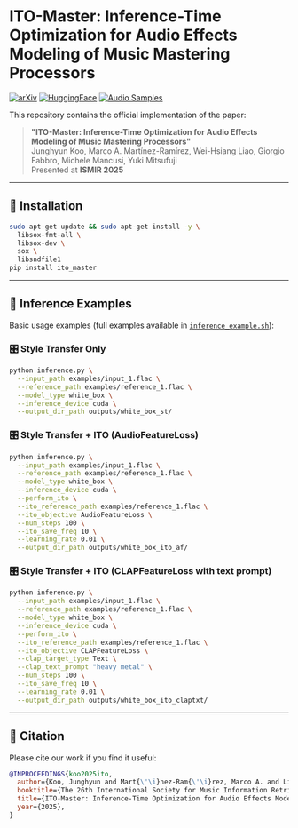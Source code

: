 # ITO-Master: Inference-Time Optimization for Audio Effects Modeling of Music Mastering Processors

[![arXiv](https://img.shields.io/badge/arXiv-2506.16889-b31b1b.svg)](https://arxiv.org/abs/2506.16889)
[![HuggingFace](https://img.shields.io/badge/🤗-HuggingFace-yellow.svg)](https://huggingface.co/spaces/jhtonyKoo/ITO-Master)
[![Audio Samples](https://img.shields.io/badge/🎧-Audio_Samples-blue.svg)](https://tinyurl.com/ITO-Master)

This repository contains the official implementation of the paper:

> **"ITO-Master: Inference-Time Optimization for Audio Effects Modeling of Music Mastering Processors"**  
> Junghyun Koo, Marco A. Martínez-Ramírez, Wei-Hsiang Liao, Giorgio Fabbro, Michele Mancusi, Yuki Mitsufuji  
> Presented at **ISMIR 2025**

---

## 🔧 Installation

```bash
sudo apt-get update && sudo apt-get install -y \
  libsox-fmt-all \
  libsox-dev \
  sox \
  libsndfile1
pip install ito_master
```

---

## 🚀 Inference Examples
Basic usage examples (full examples available in [`inference_example.sh`](./inference_example.sh)):

### 🎛️ Style Transfer Only

```bash
python inference.py \
  --input_path examples/input_1.flac \
  --reference_path examples/reference_1.flac \
  --model_type white_box \
  --inference_device cuda \
  --output_dir_path outputs/white_box_st/
```

### 🎛️ Style Transfer + ITO (AudioFeatureLoss)

```bash
python inference.py \
  --input_path examples/input_1.flac \
  --reference_path examples/reference_1.flac \
  --model_type white_box \
  --inference_device cuda \
  --perform_ito \
  --ito_reference_path examples/reference_1.flac \
  --ito_objective AudioFeatureLoss \
  --num_steps 100 \
  --ito_save_freq 10 \
  --learning_rate 0.01 \
  --output_dir_path outputs/white_box_ito_af/
```

### 🎛️ Style Transfer + ITO (CLAPFeatureLoss with text prompt)

```bash
python inference.py \
  --input_path examples/input_1.flac \
  --reference_path examples/reference_1.flac \
  --model_type white_box \
  --inference_device cuda \
  --perform_ito \
  --ito_reference_path examples/reference_1.flac \
  --ito_objective CLAPFeatureLoss \
  --clap_target_type Text \
  --clap_text_prompt "heavy metal" \
  --num_steps 100 \
  --ito_save_freq 10 \
  --learning_rate 0.01 \
  --output_dir_path outputs/white_box_ito_claptxt/
```

---

## 📜 Citation

Please cite our work if you find it useful:

```bibtex
@INPROCEEDINGS{koo2025ito, 
  author={Koo, Junghyun and Mart{\'\i}nez-Ram{\'\i}rez, Marco A. and Liao, Wei-Hsiang and Fabbro, Giorgio and Mancusi, Michele and Mitsufuji, Yuki}, 
  booktitle={The 26th International Society for Music Information Retrieval Conference (ISMIR)},  
  title={ITO-Master: Inference-Time Optimization for Audio Effects Modeling of Music Mastering Processors}, 
  year={2025},
}
```
